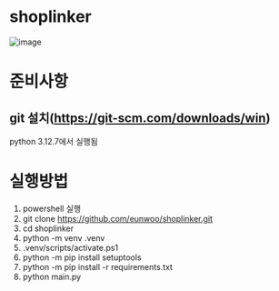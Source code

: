 # shoplinker
![image](https://github.com/user-attachments/assets/de388c1b-6380-4617-8bc0-95434eced901)

# 준비사항
## git 설치(https://git-scm.com/downloads/win)
python 3.12.7에서 실행됨

# 실행방법
1. powershell 실행
2. git clone https://github.com/eunwoo/shoplinker.git
3. cd shoplinker
4. python -m venv .venv
5. .venv/scripts/activate.ps1
6. python -m pip install setuptools
7. python -m pip install -r requirements.txt
8. python main.py
   
